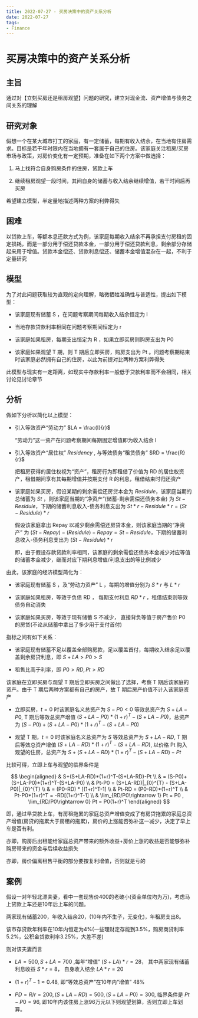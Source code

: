 ```yaml
---
title: 2022-07-27 - 买房决策中的资产关系分析
date: 2022-07-27
tags:
- Finance
---
```


# 买房决策中的资产关系分析

## 主旨

通过对【立刻买房还是租房观望】问题的研究，建立对现金流、资产增值与债务之间关系的理解

## 研究对象

假想一个在某大城市打工的家庭，有一定储蓄，每期有收入结余，在当地有住房需求。目标是若干年时限内在当地拥有一套属于自己的住房。该家庭关注租房/买房市场与政策，对房价变化有一定预期，准备在如下两个方案中做选择：

1.  马上找符合自身购房条件的住房，贷款上车

2.  继续租房观望一段时间，其间自身的储蓄与收入结余继续增值，若干时间后再买房

希望建立模型，半定量地描述两种方案的利弊得失

## 困难

以贷款上车，等额本息还款方式为例，该家庭每期收入结余不再承担支付房租的固定损耗，而是一部分用于偿还贷款本金，一部分用于偿还贷款利息，剩余部分存储起来用于增值。贷款本金偿还、贷款利息偿还、储蓄本金增值混杂在一起，不利于定量研究

## 模型

为了对此问题获取较为直观的定向理解，略微牺牲准确性与普适性，提出如下模型：

+   该家庭现有储蓄 S ，在问题考察期间每期收入结余恒定为 I

+   当地存款贷款利率相同在问题考察期间恒定为 r

+   该家庭如果租房，每期支出恒定为 R ，如果立即买房则购房支出为 P0

+   该家庭如果观望 T 期，则 T 期后立即买房，购房支出为 Pt 。问题考察期结束时该家庭必然拥有自己的住房，以此为前提对比两种方案利弊得失

此模型与现实有一定距离，如现实中存款利率一般低于贷款利率而不会相同，相关讨论见讨论章节

## 分析

做如下分析以简化以上模型：

+   引入等效资产“劳动力” $LA = \frac{I}{r}$

    “劳动力”这一资产在问题考察期间每期固定增值即为收入结余 I

+   引入等效资产“居住权” $Residency$ , 与等效债务“租赁债务” $RD = \frac{R}{r}$

    把租房获得的居住权视为“资产”，租房行为即租借了价值为  RD 的居住权资产，租借期间享有其每期增值并按期支付 R 的利息，租借结束时归还资产

+   该家庭如果买房，假设某期的剩余需偿还房贷本金为 $Residule$，该家庭当期的总储蓄为 $St$ ，则该家庭当期的“净资产”(储蓄-剩余需偿还债务本金) 为 $St-Residule$，下期的储蓄利息收入-债务利息支出为 $St*r-Residule*r = (St-Residule)*r$

    假设该家庭拿出 Repay 以减少剩余需偿还房贷本金，则该家庭当期的“净资产” 为 $(St-Repay)-(Residule)-Repay = St-Residule$，下期的储蓄利息收入-债务利息支出为 $(St-Residule)*r$

    即，由于假设存款贷款利率相同，该家庭的剩余需偿还债务本金减少对应等值的储蓄本金减少，继而对应下期利息增值/利息支出的等比例减少

由此，该家庭的经济模型简化为：

+   该家庭现有储蓄 S ，及“劳动力资产” L ，每期的增值分别为 $S*r$ 与 $L*r$

+   该家庭如果租房，等效于负债 RD ， 每期支付利息 $RD*r$ ，租借结束则等效债务自动消失

+   该家庭如果买房，等效于现有储蓄 S 不减少， 直接背负等值于房产售价 P0 的房贷(不论从储蓄中拿出了多少用于支付首付)

指标之间有如下关系：

+   该家庭现有储蓄不足以覆盖全部购房款，足以覆盖首付，每期收入结余足以覆盖剩余房贷利息，即 $S+LA > P0 > S$

+   租售比高于利率，即 $P0>RD , Pt>RD$

该家庭在立即买房与观望 T 期后立即买房之间做出了选择，考察 T 期后该家庭的资产。由于 T 期后两种方案都有自己的房产，故 T 期后房产价值不计入该家庭资产

+   立即买房，$t=0$ 时该家庭名义总资产为 $S-P0 < 0$ 等效总资产为 $S+LA-P0$, T 期后等效总资产增值 $(S+LA-P0)*(1+r)^T-(S+LA-P0)$，总资产为 $(S-P0)+(S+LA-P0)*(1+r)^T-(S+LA-P0)$

+   观望 T 期，$t=0$ 时该家庭名义总资产为 $S$ 等效总资产为 $S+LA-RD$, T 期后等效总资产增值 $(S+LA-RD)*(1+r)^T-(S+LA-RD)$, 以价格 Pt 购入观望的住房，总资产为 $S+(S+LA-RD)*(1+r)^T-(S+LA-RD)-Pt$

比较可得，立即上车与观望的临界条件是

$$
\begin{aligned}
& S+(S+LA-RD)*(1+r)^T-(S+LA-RD)-Pt  \\
& = (S-P0)+(S+LA-P0)*(1+r)^T-(S+LA-P0)  \\
& Pt-P0 = (S+LA-RD)|_{0}^{T} - (S+LA-P0)|_{0}^{T}   \\
& = (P0-RD) * [(1+r)^T-1]   \\
& Pt-RD = (P0-RD)*(1+r)^T   \\
& Pt-P0*(1+r)^T = -RD[(1+r)^T-1]    \\
& \lim_{RD/P0\rightarrow 1} Pt = P0 , \lim_{RD/P0\rightarrow 0} Pt = P0(1+r)^T
\end{aligned}
$$

即，通过早贷款上车，有房租拖累的家庭总资产增值变成了有房贷拖累的家庭总资产增值(房贷的拖累大于房租的拖累)，房价的上涨能否弥补这一减少，决定了早上车是否有利。

亦即，购房后出租能给家庭总资产带来的额外收益+房价上涨的收益是否能够弥补购房带来的资金与后续收益损失

亦即，房价偏离租售平衡的部分要按复利增值，否则就是亏的

## 案例

假设一对年轻北漂夫妻，看中一套现售价400的老破小(资金单位均为万)，考虑马上贷款上车还是10年后上车的问题。

两家现有储蓄200，年收入结余20，(10年内不生子，无变化)，年租房支出8。

该市存贷款年利率在10年内恒定为4%(一些理财定存能到3.5%，购房商贷利率5.2%，公积金贷款利率3.25%，大差不差)

则对该夫妻而言

+   $LA = 500, S+LA = 700$ ,每年“增值” $(S+LA)*r=28$， 其中两家现有储蓄利息收益 $S*r = 8$， 自身收入结余 $LA*r = 20$

+   $(1+r)^T-1 \approx 0.48$, 即“等效总资产”在10年内“增值” 48%

+   $PD = R/r = 200, (S+LA-RD)=500, (S+LA-P0)=300$, 临界条件是 $Pt-P0 = 96$, 即10年内该住房上涨96万元以下则观望划算，否则立即上车划算。
